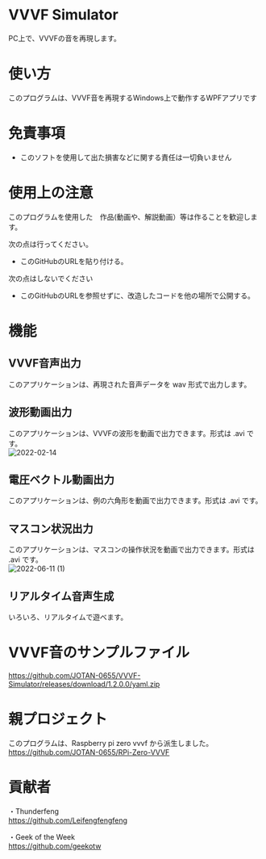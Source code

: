 # VVVF Simulator
PC上で、VVVFの音を再現します。<br>

# 使い方
このプログラムは、VVVF音を再現するWindows上で動作するWPFアプリです<br>

# 免責事項
- このソフトを使用して出た損害などに関する責任は一切負いません<br>

# 使用上の注意
このプログラムを使用した　作品(動画や、解説動画）等は作ることを歓迎します。<br>

次の点は行ってください。<br>
- このGitHubのURLを貼り付ける。<br>

次の点はしないでください<br>
- このGitHubのURLを参照せずに、改造したコードを他の場所で公開する。<br>

# 機能
## VVVF音声出力
このアプリケーションは、再現された音声データを wav 形式で出力します。<br>

## 波形動画出力
このアプリケーションは、VVVFの波形を動画で出力できます。形式は .avi です。<br>
![2022-02-14](https://user-images.githubusercontent.com/77259842/153803020-6615bcce-22a6-4839-b919-ea114dc12d03.png)

## 電圧ベクトル動画出力
このアプリケーションは、例の六角形を動画で出力できます。形式は .avi です。<br>

## マスコン状況出力
このアプリケーションは、マスコンの操作状況を動画で出力できます。形式は .avi です。<br>
![2022-06-11 (1)](https://user-images.githubusercontent.com/77259842/173188904-8613f3b9-2204-49f3-b2f9-59390c4e63ab.png)

## リアルタイム音声生成
いろいろ、リアルタイムで遊べます。<br>

# VVVF音のサンプルファイル
https://github.com/JOTAN-0655/VVVF-Simulator/releases/download/1.2.0.0/yaml.zip

# 親プロジェクト
このプログラムは、Raspberry pi zero vvvf から派生しました。
https://github.com/JOTAN-0655/RPi-Zero-VVVF

# 貢献者
・Thunderfeng<br>
https://github.com/Leifengfengfeng

・Geek of the Week<br>
https://github.com/geekotw
